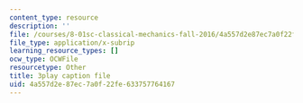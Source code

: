 ```yaml
---
content_type: resource
description: ''
file: /courses/8-01sc-classical-mechanics-fall-2016/4a557d2e87ec7a0f22fe633757764167_mLLUgcvQLgY.srt
file_type: application/x-subrip
learning_resource_types: []
ocw_type: OCWFile
resourcetype: Other
title: 3play caption file
uid: 4a557d2e-87ec-7a0f-22fe-633757764167
---
```

